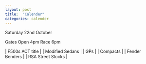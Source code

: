 ```yaml
---
layout: post
title:  "Calender"
categories: calender
---
```


<div class="calender__heading">
  Saturday 22nd October
</div>

Gates Open 4pm Race 6pm

| F500s ACT title |
| Modified Sedans |
| GPs |
| Compacts |
| Fender Benders |
| RSA Street Stocks |
